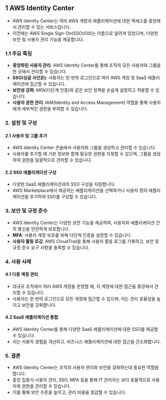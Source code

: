 ## 1 AWS Identity Center

- AWS Identity Center는 여러 AWS 계정과 애플리케이션에 대한 액세스를 중앙에서 관리할 수 있는 서비스입니다.
- 이전에는 AWS Single Sign-On(SSO)이라는 이름으로 알려져 있었으며, 다양한 보안 및 사용자 관리 기능을 제공합니다.



### 1.1 주요 특징

- **중앙화된 사용자 관리**: AWS Identity Center를 통해 조직의 모든 사용자와 그룹을 한 곳에서 관리할 수 있습니다.
- **SSO(싱글 사인온)**: 사용자는 한 번의 로그인으로 여러 AWS 계정 및 SaaS 애플리케이션에 접근할 수 있습니다.
- **보안성 강화**: MFA(다단계 인증)와 같은 보안 정책을 손쉽게 설정하고 적용할 수 있습니다.
- **사용자 권한 관리**: IAM(Identity and Access Management) 역할을 통해 사용자에게 세부적인 권한을 부여할 수 있습니다.



### 2. 설정 및 구성

#### 2.1 사용자 및 그룹 추가

- AWS Identity Center 콘솔에서 사용자와 그룹을 생성하고 관리할 수 있습니다.
- 사용자를 추가할 때 기본 정보와 함께 필요한 권한을 지정할 수 있으며, 그룹을 생성하여 권한을 일괄적으로 관리할 수 있습니다.



#### 2.2 SSO 애플리케이션 구성

- 다양한 SaaS 애플리케이션과의 SSO 구성을 지원합니다.
- AWS Marketplace에서 제공하는 애플리케이션을 선택하거나 사용자 정의 애플리케이션을 추가하여 SSO를 구성할 수 있습니다.



### 3. 보안 및 규정 준수

- AWS Identity Center는 다양한 보안 기능을 제공하여, 사용자와 애플리케이션 간의 통신을 안전하게 보호합니다.
- **MFA**: 사용자 계정 보호를 위해 다단계 인증을 설정할 수 있습니다.
- **사용자 활동 로깅**: AWS CloudTrail을 통해 사용자 활동 로그를 기록하고, 보안 및 규정 준수 요구 사항을 충족할 수 있습니다.



### 4. 사용 사례

#### 4.1 다중 계정 관리

- 대규모 조직에서 여러 AWS 계정을 운영할 때, 각 계정에 대한 접근을 중앙에서 관리할 수 있습니다.
- 사용자는 한 번의 로그인으로 모든 계정에 접근할 수 있으며, 이는 관리 효율성을 높이고 보안을 강화합니다.



#### 4.2 SaaS 애플리케이션 통합

- AWS Identity Center를 통해 다양한 SaaS 애플리케이션에 대한 SSO를 제공할 수 있습니다.
- 이는 사용자 경험을 개선하고, 비즈니스 애플리케이션에 대한 접근을 간소화합니다.



### 5. 결론

- AWS Identity Center는 조직의 사용자 관리와 보안을 강화하는데 중요한 역할을 합니다.
- 중앙 집중식 사용자 관리, SSO, MFA 등을 통해 IT 관리자는 보다 효율적으로 사용자와 권한을 관리할 수 있습니다.
- 이를 통해 보안 수준을 높이고, 관리 비용을 절감할 수 있습니다.